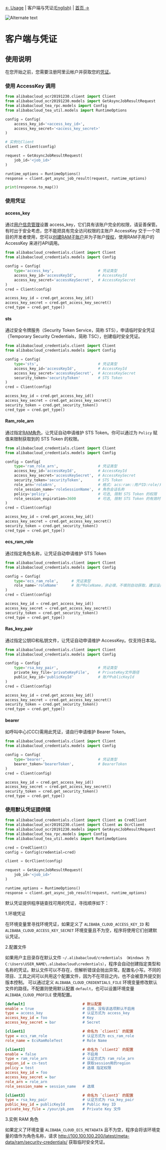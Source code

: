 [← Usage](0-Usage-CN.md) | 客户端与凭证[(English)](1-Client-EN.md) | [首页 →](../../README-CN.md)

![Alternate text](https://aliyunsdk-pages.alicdn.com/icons/AlibabaCloud.svg)

# 客户端与凭证

## 使用说明

在您开始之前，您需要注册阿里云帐户并获取您的[凭证](https://usercenter.console.aliyun.com/#/manage/ak)。

### 使用 AccessKey 调用

```python
from alibabacloud_ocr20191230.client import Client
from alibabacloud_ocr20191230.models import GetAsyncJobResultRequest
from alibabacloud_tea_rpc.models import Config
from alibabacloud_tea_util.models import RuntimeOptions

config = Config(
    access_key_id='<access_key_id>',
    access_key_secret='<access_key_secret>'
)

# 实例化Client
client = Client(config)

request = GetAsyncJobResultRequest(
    job_id='<job_id>'
)

runtime_options = RuntimeOptions()
response = client.get_async_job_result(request, runtime_options)

print(response.to_map())

```

### 使用凭证

#### access_key

通过[用户信息管理](https://usercenter.console.aliyun.com/#/manage/ak)设置 access_key，它们具有该账户完全的权限，请妥善保管。有时出于安全考虑，您不能把具有完全访问权限的主账户 AccessKey 交于一个项目的开发者使用，您可以[创建RAM子账户](https://ram.console.aliyun.com/users)并为子账户[授权](https://ram.console.aliyun.com/permissions)，使用RAM子用户的 AccessKey 来进行API调用。

```python
from alibabacloud_credentials.client import Client
from alibabacloud_credentials.models import Config

config = Config(
    type='access_key',                    # 凭证类型
    access_key_id='accessKeyId',          # AccessKeyId
    access_key_secret='accessKeySecret',  # AccessKeySecret
)
cred = Client(config)

access_key_id = cred.get_access_key_id()
access_key_secret = cred.get_access_key_secret()
cred_type = cred.get_type()
```

#### sts

通过安全令牌服务（Security Token Service，简称 STS），申请临时安全凭证（Temporary Security Credentials，简称 TSC），创建临时安全凭证。

```python
from alibabacloud_credentials.client import Client
from alibabacloud_credentials.models import Config

config = Config(
    type='sts',                           # 凭证类型
    access_key_id='accessKeyId',          # AccessKeyId
    access_key_secret='accessKeySecret',  # AccessKeySecret
    security_token='securityToken'        # STS Token
)
cred = Client(config)

access_key_id = cred.get_access_key_id()
access_key_secret = cred.get_access_key_secret()
security_token = cred.get_security_token()
cred_type = cred.get_type()
```

#### Ram_role_arn

通过指定[RAM角色](https://ram.console.aliyun.com/#/role/list)，让凭证自动申请维护 STS Token。你可以通过为 `Policy` 赋值来限制获取到的 STS Token 的权限。

```python
from alibabacloud_credentials.client import Client
from alibabacloud_credentials.models import Config

config = Config(
    type='ram_role_arn',                  # 凭证类型
    access_key_id='accessKeyId',          # AccessKeyId
    access_key_secret='accessKeySecret',  # AccessKeySecret
    security_token='securityToken',       # STS Token
    role_arn='roleArn',                   # 格式: acs:ram::用户ID:role/角色名
    role_session_name='roleSessionName',  # 角色会话名称
    policy='policy',                      # 可选, 限制 STS Token 的权限
    role_session_expiration=3600          # 可选, 限制 STS Token 的有效时间
)
cred = Client(config)

access_key_id = cred.get_access_key_id()
access_key_secret = cred.get_access_key_secret()
security_token = cred.get_security_token()
cred_type = cred.get_type()
```

#### ecs_ram_role

通过指定角色名称，让凭证自动申请维护 STS Token

```python
from alibabacloud_credentials.client import Client
from alibabacloud_credentials.models import Config

config = Config(
    type='ecs_ram_role',      # 凭证类型
    role_name='roleName'      # 账户RoleName，非必填，不填则自动获取，建议设置，可以减少请求
)
cred = Client(config)

access_key_id = cred.get_access_key_id()
access_key_secret = cred.get_access_key_secret()
security_token = cred.get_security_token()
cred_type = cred.get_type()
```

#### Ras_key_pair

通过指定公钥ID和私钥文件，让凭证自动申请维护 AccessKey。仅支持日本站。

```python
from alibabacloud_credentials.client import Client
from alibabacloud_credentials.models import Config

config = Config(
    type='rsa_key_pair',                  # 凭证类型
    private_key_file='privateKeyFile',    # PrivateKey文件路径
    public_key_id='publicKeyId'           # 账户PublicKeyId
)
cred = Client(config)

access_key_id = cred.get_access_key_id()
access_key_secret = cred.get_access_key_secret()
security_token = cred.get_security_token()
cred_type = cred.get_type()
```

#### bearer

如呼叫中心(CCC)需用此凭证，请自行申请维护 Bearer Token。

```python
from alibabacloud_credentials.client import Client
from alibabacloud_credentials.models import Config

config = Config(
    type='bearer',                        # 凭证类型
    bearer_token='bearerToken',           # BearerToken
)
cred = Client(config)

access_key_id = cred.get_access_key_id()
access_key_secret = cred.get_access_key_secret()
security_token = cred.get_security_token()
cred_type = cred.get_type()
```

### 使用默认凭证提供链

```python
from alibabacloud_credentials.client import Client as CredClient
from alibabacloud_ocr20191230.client import Client as OcrClient
from alibabacloud_ocr20191230.models import GetAsyncJobResultRequest
from alibabacloud_tea_rpc.models import Config
from alibabacloud_tea_util.models import RuntimeOptions

cred = CredClient()
config = Config(credential=cred)

client = OcrClient(config)

request = GetAsyncJobResultRequest(
    job_id='<job_id>'
)

runtime_options = RuntimeOptions()
response = client.get_async_job_result(request, runtime_options)
```

默认凭证提供程序链查找可用的凭证，寻找顺序如下：

1.环境凭证

在环境变量里寻找环境凭证，如果定义了 `ALIBABA_CLOUD_ACCESS_KEY_ID` 和 `ALIBABA_CLOUD_ACCESS_KEY_SECRET` 环境变量且不为空，程序将使用它们创建默认凭证。

2.配置文件

如果用户主目录存在默认文件 `~/.alibabacloud/credentials （Windows 为 C:\Users\USER_NAME\.alibabacloud\credentials）`，程序会自动创建指定类型和名称的凭证。默认文件可以不存在，但解析错误会抛出异常。配置名小写。不同的项目、工具之间可以共用这个配置文件，因为不在项目之内，也不会被意外提交到版本控制。
可以通过定义 `ALIBABA_CLOUD_CREDENTIALS_FILE` 环境变量修改默认文件的路径。不配置则使用默认配置 `default`，也可以设置环境变量 `ALIBABA_CLOUD_PROFILE` 使用配置。 

```ini
[default]                          # 默认配置
enable = true                      # 启用，没有该选项默认不启用
type = access_key                  # 认证方式为 access_key
access_key_id = foo                # Key
access_key_secret = bar            # Secret

[client1]                          # 命名为 `client1` 的配置
type = ecs_ram_role                # 认证方式为 ecs_ram_role
role_name = EcsRamRoleTest         # Role Name

[client2]                          # 命名为 `client2` 的配置
enable = false                     # 不启用
type = ram_role_arn                # 认证方式为 ram_role_arn
region_id = cn-test                # 获取session用的region
policy = test                      # 选填 指定权限
access_key_id = foo
access_key_secret = bar
role_arn = role_arn
role_session_name = session_name   # 选填

[client3]                          # 命名为 `client3` 的配置
type = rsa_key_pair                # 认证方式为 rsa_key_pair
public_key_id = publicKeyId        # Public Key ID
private_key_file = /your/pk.pem    # Private Key 文件
```

3.实例 RAM 角色

如果定义了环境变量 `ALIBABA_CLOUD_ECS_METADATA` 且不为空，程序会将该环境变量的值作为角色名称，请求 <http://100.100.100.200/latest/meta-data/ram/security-credentials/> 获取临时安全凭证。

